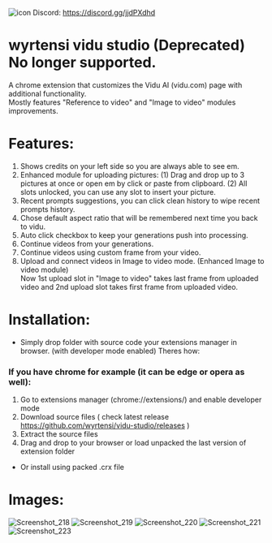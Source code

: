 ![icon](https://github.com/user-attachments/assets/7d443a45-c11a-493c-b1c8-b8480c67124f)
Discord: https://discord.gg/jjdPXdhd
# wyrtensi vidu studio (Deprecated) No longer supported.
A chrome extension that customizes the Vidu AI (vidu.com) page with additional functionality.<br> Mostly features "Reference to video" and "Image to video" modules improvements.

# Features:
1. Shows credits on your left side so you are always able to see em.
2. Enhanced module for uploading pictures: (1) Drag and drop up to 3 pictures at once or open em by click or paste from clipboard. (2) All slots unlocked, you can use any slot to insert your picture.
3. Recent prompts suggestions, you can click clean history to wipe recent prompts history.
4. Chose default aspect ratio that will be remembered next time you back to vidu.
5. Auto click checkbox to keep your generations push into processing.
6. Continue videos from your generations.
7. Continue videos using custom frame from your video.
8. Upload and connect videos in Image to video mode. (Enhanced Image to video module) <br>
Now 1st upload slot in "Image to video" takes last frame from uploaded video and 2nd upload slot takes first frame from uploaded video.


# Installation:
- Simply drop folder with source code your extensions manager in browser. (with developer mode enabled)
Theres how:
### If you have chrome for example (it can be edge or opera as well):
1. Go to extensions manager (chrome://extensions/) and enable developer mode 
2. Download source files ( check latest release https://github.com/wyrtensi/vidu-studio/releases )
3. Extract the source files
4. Drag and drop to your browser or load unpacked the last version of extension folder
- Or install using packed .crx file

# Images:
![Screenshot_218](https://github.com/user-attachments/assets/5830704e-f62c-4577-9d64-1db95c019b78)
![Screenshot_219](https://github.com/user-attachments/assets/b021e629-0d6b-459b-8c67-f376bed3853d)
![Screenshot_220](https://github.com/user-attachments/assets/b558a9a5-02e3-440c-8675-aceb4fa18387)
![Screenshot_221](https://github.com/user-attachments/assets/b7a50249-09ac-4eef-93d0-f733cbdf8141)
![Screenshot_223](https://github.com/user-attachments/assets/8c7f7b52-b8ad-4410-b78f-361e5d1e4216)

